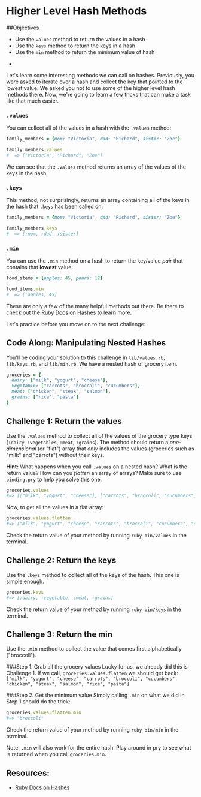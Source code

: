# Higher Level Hash Methods

##Objectives
* Use the `values` method to return the values in a hash
* Use the `keys` method to return the keys in a hash
* Use the `min` method to return the minimum value of hash

-

Let's learn some interesting methods we can call on hashes. Previously, you were asked to iterate over a hash and collect the key that pointed to the lowest value. We asked you not to use some of the higher level hash methods there. Now, we're going to learn a few tricks that can make a task like that much easier. 

### `.values`

You can collect all of the values in a hash with the `.values` method: 

```ruby
family_members = {mom: "Victoria", dad: "Richard", sister: "Zoe"}

family_members.values
#  => ["Victoria", "Richard", "Zoe"]
```

We can see that the `.values` method returns an array of the values of the keys in the hash. 

### `.keys`

This method, not surprisingly, returns an array containing all of the keys in the hash that `.keys` has been called on: 

```ruby
family_members = {mom: "Victoria", dad: "Richard", sister: "Zoe"}

family_members.keys
#  => [:mom, :dad, :sister]
```

### `.min`

You can use the `.min` method on a hash to return the key/value *pair* that contains that **lowest** value: 

```ruby
food_items = {apples: 45, pears: 12}

food_items.min
#  => [:apples, 45] 
```

These are only a few of the many helpful methods out there. Be there to check out the [Ruby Docs on Hashes](http://ruby-doc.org/core-2.2.2/Hash.html) to learn more. 

Let's practice before you move on to the next challenge: 


## Code Along: Manipulating Nested Hashes

You'll be coding your solution to this challenge in `lib/values.rb`, `lib/keys.rb`, and `lib/min.rb`. We have a nested hash of grocery item.

```ruby
groceries = {
  dairy: ["milk", "yogurt", "cheese"],
  vegetable: ["carrots", "broccoli", "cucumbers"],
  meat: ["chicken", "steak", "salmon"],
  grains: ["rice", "pasta"]
}
```
 
## Challenge 1: Return the values
Use the `.values` method to collect all of the values of the grocery type keys (`:dairy`, `:vegetables`, `:meat`, `:grains`). The method should return a *one-dimensional* (or "flat") array that *only* includes the values (groceries such as "milk" and "carrots") without their keys. 

**Hint:** What happens when you call `.values` on a nested hash? What is the return value? How can you *flatten* an array of arrays? Make sure to use `binding.pry` to help you solve this one. 

```ruby
groceries.values
#=> [["milk", "yogurt", "cheese"], ["carrots", "broccoli", "cucumbers"], ["chicken", "steak", "salmon"], ["rice", "pasta"]]
```
Now, to get all the values in a flat array:

```ruby 
groceries.values.flatten
#=> ["milk", "yogurt", "cheese", "carrots", "broccoli", "cucumbers", "chicken", "steak", "salmon", "rice", "pasta"]
```

Check the return value of your method by running `ruby bin/values` in the terminal.

## Challenge 2: Return the keys
Use the `.keys` method to collect all of the keys of the hash. This one is simple enough.

```ruby 
groceries.keys
#=> [:dairy, :vegetable, :meat, :grains]
```

Check the return value of your method by running `ruby bin/keys` in the terminal.

## Challenge 3: Return the min
Use the `.min` method to collect the value that comes first alphabetically ("broccoli"). 

###Step 1. Grab all the grocery values
Lucky for us, we already did this is Challenge 1. If we call, `groceries.values.flatten` we should get back: `["milk", "yogurt", "cheese", "carrots", "broccoli", "cucumbers", "chicken", "steak", "salmon", "rice", "pasta"]`

###Step 2. Get the minimum value
Simply calling `.min` on what we did in Step 1 should do the trick: 

```ruby 
groceries.values.flatten.min
#=> "broccoli"
```

Check the return value of your method by running `ruby bin/min` in the terminal.

Note: `.min` will also work for the entire hash. Play around in pry to see what is returned when you call `groceries.min`.

## Resources: 

* [Ruby Docs on Hashes](http://ruby-doc.org/core-2.2.0/Hash.html)